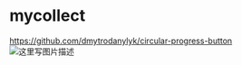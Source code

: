 # mycollect
https://github.com/dmytrodanylyk/circular-progress-button
![这里写图片描述](https://github.com/dmytrodanylyk/circular-progress-button/raw/master/screenshots/intro.gif)
